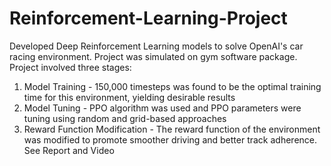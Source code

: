 # Reinforcement-Learning-Project
Developed Deep Reinforcement Learning models to solve OpenAI's car racing environment.
Project was simulated on gym software package.
Project involved three stages:
1) Model Training - 150,000 timesteps was found to be the optimal training time for this environment, yielding desirable results
2) Model Tuning - PPO algorithm was used and PPO parameters were tuning using random and grid-based approaches
3) Reward Function Modification - The reward function of the environment was modified to promote smoother driving and better track adherence. See Report and Video
